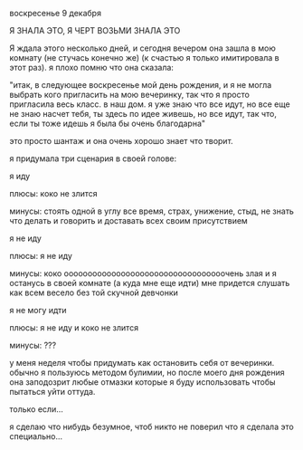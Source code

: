 воскресенье 9 декабря

Я ЗНАЛА ЭТО, Я ЧЕРТ ВОЗЬМИ ЗНАЛА ЭТО

Я ждала этого несколько дней, и сегодня вечером она зашла в мою комнату (не стучась конечно же) (к счастью я только имитировала в этот раз). я плохо помню что она сказала:

"итак, в следующее воскресенье мой день рождения, и я не могла выбрать кого пригласить на мою вечеринку, так что я просто пригласила весь класс. в наш дом. я уже знаю что все идут, но все еще не знаю насчет тебя, ты здесь по идее живешь, но все идут, так что, если ты тоже идешь я была бы очень благодарна"

это просто шантаж и она очень хорошо знает что творит. 

я придумала три сценария в своей голове:

я иду 

плюсы: коко не злится

минусы: стоять одной в углу все время, страх, унижение, стыд, не знать что делать и говорить и доставать всех своим присутствием

я не иду

плюсы: я не иду

минусы: коко оооооооооооооооооооооооооооооооооочень злая и я останусь в своей комнате (а куда мне еще идти) мне придется слушать как всем весело без той скучной девчонки

я не могу идти

плюсы: я не иду и коко не злится

минусы: ??? 

у меня неделя чтобы придумать как остановить себя от вечеринки. обычно я пользуюсь методом булимии, но после моего дня рождения она заподозрит любые отмазки которые я буду использовать чтобы пытаться уйти оттуда. 

только если... 

я сделаю что нибудь безумное, чтоб никто не поверил что я сделала это специально...
